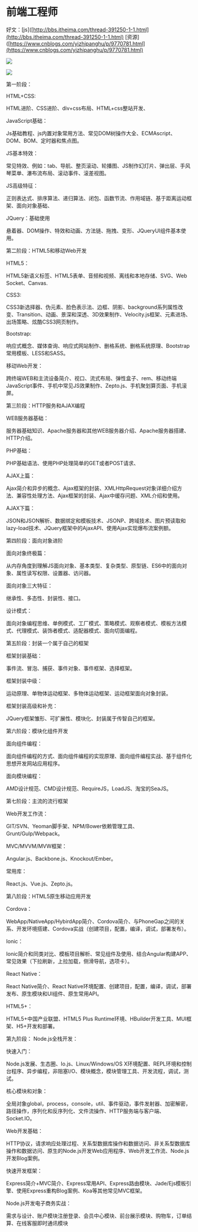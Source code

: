 # 前端工程师

好文：[js]([http://bbs.itheima.com/thread-391250-1-1.html](http://bbs.itheima.com/thread-391250-1-1.html)  [资源]([https://www.cnblogs.com/yizhipanghu/p/9770781.html](https://www.cnblogs.com/yizhipanghu/p/9770781.html)

![](https://img.mukewang.com/5d53c67700017aca10800598.jpg)

![](./p.jpg)

第一阶段：

HTML+CSS:

HTML进阶、CSS进阶、div+css布局、HTML+css整站开发、

JavaScript基础：

Js基础教程、js内置对象常用方法、常见DOM树操作大全、ECMAscript、DOM、BOM、定时器和焦点图。

JS基本特效：

常见特效、例如：tab、导航、整页滚动、轮播图、JS制作幻灯片、弹出层、手风琴菜单、瀑布流布局、滚动事件、滚差视图。

JS高级特征：

正则表达式、排序算法、递归算法、闭包、函数节流、作用域链、基于距离运动框架、面向对象基础、

JQuery：基础使用

悬着器、DOM操作、特效和动画、方法链、拖拽、变形、JQueryUI组件基本使用。

第二阶段：HTML5和移动Web开发

HTML5：

HTML5新语义标签、HTML5表单、音频和视频、离线和本地存储、SVG、Web Socket、Canvas.

CSS3:

CSS3新选择器、伪元素、脸色表示法、边框、阴影、background系列属性改变、Transition、动画、景深和深透、3D效果制作、Velocity.js框架、元素进场、出场策略、炫酷CSS3网页制作。

Bootstrap:

响应式概念、媒体查询、响应式网站制作、删格系统、删格系统原理、Bootstrap常用模板、LESS和SASS。

移动Web开发：

跨终端WEB和主流设备简介、视口、流式布局、弹性盒子、rem、移动终端JavaScript事件、手机中常见JS效果制作、Zepto.js、手机聚划算页面、手机滚屏。

第三阶段：HTTP服务和AJAX编程

WEB服务器基础：

服务器基础知识、Apache服务器和其他WEB服务器介绍、Apache服务器搭建、HTTP介绍。

PHP基础：

PHP基础语法、使用PHP处理简单的GET或者POST请求、

AJAX上篇：

Ajax简介和异步的概念、Ajax框架的封装、XMLHttpRequest对象详细介绍方法、兼容性处理方法、Ajax框架的封装、Ajax中缓存问题、XML介绍和使用。

AJAX下篇：

JSON和JSON解析、数据绑定和模板技术、JSONP、跨域技术、图片预读取和lazy-load技术、JQuery框架中的AjaxAPI、使用Ajax实现爆布流案例额。

第四阶段：面向对象进阶

面向对象终极篇：

从内存角度到理解JS面向对象、基本类型、复杂类型、原型链、ES6中的面向对象、属性读写权限、设置器、访问器。

面向对象三大特征：

继承性、多态性、封装性、接口。

设计模式：

面向对象编程思维、单例模式、工厂模式、策略模式、观察者模式、模板方法模式、代理模式、装饰者模式、适配器模式、面向切面编程。

第五阶段：封装一个属于自己的框架

框架封装基础：

事件流、冒泡、捕获、事件对象、事件框架、选择框架。

框架封装中级：

运动原理、单物体运动框架、多物体运动框架、运动框架面向对象封装。

框架封装高级和补充：

JQuery框架雏形、可扩展性、模块化、封装属于传智自己的框架。

第六阶段：模块化组件开发

面向组件编程：

面向组件编程的方式、面向组件编程的实现原理、面向组件编程实战、基于组件化思想开发网站应用程序。

面向模块编程：

AMD设计规范、CMD设计规范、RequireJS，LoadJS、淘宝的SeaJS。

第七阶段：主流的流行框架

Web开发工作流：

GIT/SVN、Yeoman脚手架、NPM/Bower依赖管理工具、Grunt/Gulp/Webpack。

MVC/MVVM/MVW框架：

Angular.js、Backbone.js、Knockout/Ember。

常用库：

React.js、Vue.js、Zepto.js。

第八阶段：HTML5原生移动应用开发

Cordova：

WebApp/NativeApp/HybirdApp简介、Cordova简介、与PhoneGap之间的关系、开发环境搭建、Cordova实战（创建项目，配置，编译，调试，部署发布）。

Ionic：

Ionic简介和同类对比、模板项目解析、常见组件及使用、结合Angular构建APP、常见效果（下拉刷新，上拉加载，侧滑导航，选项卡）。

React Native：

React Native简介、React Native环境配置、创建项目，配置，编译，调试，部署发布、原生模块和UI组件、原生常用API。

HTML5+：

HTML5+中国产业联盟、HTML5 Plus Runtime环境、HBuilder开发工具、MUI框架、H5+开发和部署。

第九阶段： Node.js全栈开发：

快速入门：

Node.js发展、生态圈、Io.js、Linux/Windows/OS X环境配置、REPL环境和控制台程序、异步编程，非阻塞I/O、模块概念，模块管理工具、开发流程，调试，测试。

核心模块和对象：

全局对象global，process，console，util、事件驱动，事件发射器、加密解密，路径操作，序列化和反序列化、文件流操作、HTTP服务端与客户端、Socket.IO。

Web开发基础：

HTTP协议，请求响应处理过程、关系型数据库操作和数据访问、非关系型数据库操作和数据访问、原生的Node.js开发Web应用程序、Web开发工作流、Node.js开发Blog案例。

快速开发框架：

Express简介+MVC简介、Express常用API、Express路由模块、Jade/Ejs模板引擎、使用Express重构Blog案例、Koa等其他常见MVC框架。

Node.js开发电子商务实战：

需求与设计、账户模块注册登录、会员中心模块、前台展示模块、购物车，订单结算、在线客服即时通讯模块

